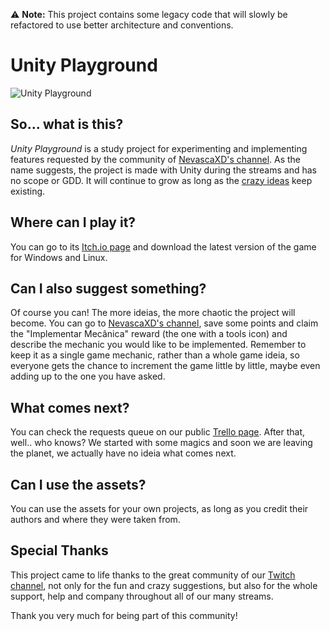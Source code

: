 ⚠️ **Note:** This project contains some legacy code that will slowly be refactored to use better architecture and conventions.

# Unity Playground
![Unity Playground](https://www.nixtor.com.br/twitch/playground/img/UnityPlayground-GitHub-Header.jpg "Unity Playground")

## So... what is this?
*Unity Playground* is a study project for experimenting and implementing features requested by the community of [NevascaXD's channel](https://www.twitch.tv/nevascaxd "NevascaXD"). As the name suggests, the project is made with Unity during the streams and has no scope or GDD. It will continue to grow as long as the [crazy ideas](https://trello.com/b/1jY5QZxG/unity-playground "crazy ideas") keep existing.

## Where can I play it?
You can go to its [Itch.io page](https://nixtor.itch.io/unity-playground "Itch.io page") and download the latest version of the game for Windows and Linux.

## Can I also suggest something?
Of course you can! The more ideias, the more chaotic the project will become. You can go to [NevascaXD's channel](https://www.twitch.tv/nevascaxd "NevascaXD"), save some points and claim the "Implementar Mecânica" reward (the one with a tools icon) and describe the mechanic you would like to be implemented. Remember to keep it as a single game mechanic, rather than a whole game ideia, so everyone gets the chance to increment the game little by little, maybe even adding up to the one you have asked.

## What comes next?
 You can check the requests queue on our public [Trello page](https://trello.com/b/1jY5QZxG/unity-playground "Trello page"). After that, well.. who knows? We started with some magics and soon we are leaving the planet, we actually have no ideia what comes next.

## Can I use the assets?
You can use the assets for your own projects, as long as you credit their authors and where they were taken from.

## Special Thanks
This project came to life thanks to the great community of our [Twitch channel](https://www.twitch.tv/nevascaxd "Twitch channel"), not only for the fun and crazy suggestions, but also for the whole support, help and company throughout all of our many streams.

Thank you very much for being part of this community!
